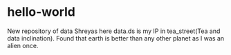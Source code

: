 # hello-world
New repository of data
Shreyas here data.ds is my IP in tea_street(Tea and data inclination).
Found that earth is better than any other planet as I was an alien once.
